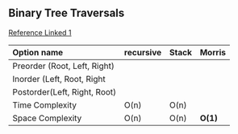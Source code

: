 ## Binary Tree Traversals

[Reference Linked 1](http://www.wengweitao.com/er-cha-shu-de-san-chong-bian-li-fang-shi-di-gui-fei-di-gui-he-morrisbian-li.html)  

| Option name                  | recursive | Stack | Morris   |
| :---                         | :---      | :---  | :---     |
| Preorder (Root, Left, Right) |           |       |          |
| Inorder (Left, Root, Right   |           |       |          |
| Postorder(Left, Right, Root) |           |       |          |
| Time Complexity              | O(n)      | O(n)  |          |
| Space Complexity             | O(n)      | O(n)  | **O(1)** |
